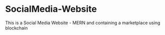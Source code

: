 # SocialMedia-Website
This is a Social Media Website - MERN and containing a marketplace using blockchain
